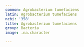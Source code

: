 ```yaml
---
common: Agrobacterium tumefaciens
latin: Agrobacterium tumefaciens
ncbi: '358'
title: Agrobacterium tumefaciens
group: Bacteria
image: .na.character

---
```

